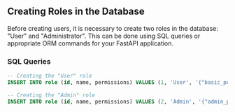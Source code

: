 ## Creating Roles in the Database

Before creating users, it is necessary to create two roles in the database: "User" and "Administrator". This can be done using SQL queries or appropriate ORM commands for your FastAPI application.

### SQL Queries

```sql
-- Creating the "User" role
INSERT INTO role (id, name, permissions) VALUES (1, 'User', '{"basic_permissions": true}');

-- Creating the "Admin" role
INSERT INTO role (id, name, permissions) VALUES (2, 'Admin', '{"admin_permissions": true}');

